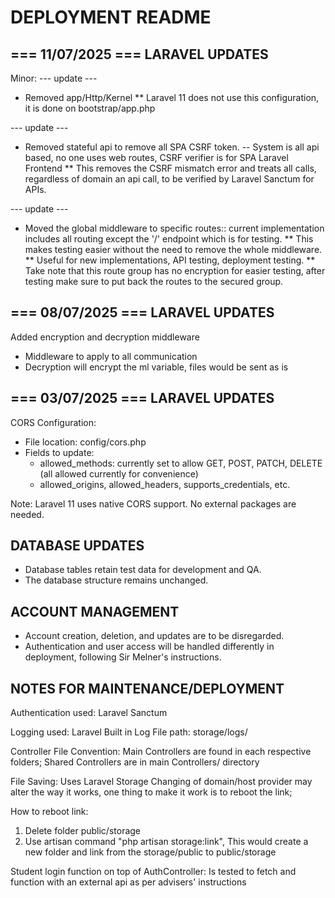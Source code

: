 DEPLOYMENT README
=================

=== 11/07/2025 ===
LARAVEL UPDATES
-------------
Minor:
--- update ---
* Removed app/Http/Kernel
** Laravel 11 does not use this configuration, it is done on bootstrap/app.php

--- update ---
* Removed stateful api to remove all SPA CSRF token. -- System is all api based, no one uses web routes, CSRF verifier is for SPA Laravel Frontend
** This removes the CSRF mismatch error and treats all calls, regardless of domain an api call, to be verified by Laravel Sanctum for APIs.

--- update ---
* Moved the global middleware to specific routes:: current implementation includes all routing except the '/' endpoint which is for testing.
** This makes testing easier without the need to remove the whole middleware. 
** Useful for new implementations, API testing, deployment testing.
** Take note that this route group has no encryption for easier testing, after testing make sure to put back the routes to the secured group.


=== 08/07/2025 ===
LARAVEL UPDATES
--------------
Added encryption and decryption middleware
* Middleware to apply to all communication
* Decryption will encrypt the ml variable, files would be sent as is

=== 03/07/2025 === 
LARAVEL UPDATES
---------------

CORS Configuration:

- File location: config/cors.php
- Fields to update:
  - allowed_methods: currently set to allow GET, POST, PATCH, DELETE (all allowed currently for convenience)
  - allowed_origins, allowed_headers, supports_credentials, etc.

Note: Laravel 11 uses native CORS support. No external packages are needed.

DATABASE UPDATES
----------------

- Database tables retain test data for development and QA.
- The database structure remains unchanged.

ACCOUNT MANAGEMENT
------------------

- Account creation, deletion, and updates are to be disregarded.
- Authentication and user access will be handled differently in deployment, following Sir Melner's instructions.

NOTES FOR MAINTENANCE/DEPLOYMENT
------------------

Authentication used: Laravel Sanctum

Logging used: Laravel Built in Log
File path: storage/logs/

Controller File Convention:
Main Controllers are found in each respective folders;
Shared Controllers are in main Controllers/ directory

File Saving:
Uses Laravel Storage
Changing of domain/host provider may alter the way it works,
one thing to make it work is to reboot the link;

How to reboot link:
1. Delete folder public/storage
2. Use artisan command "php artisan storage:link",
This would create a new folder and link from the storage/public to public/storage

Student login function on top of AuthController:
Is tested to fetch and function with an external api as per advisers' instructions


